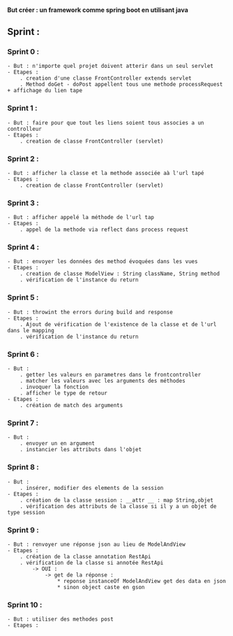 #### But créer : un framework comme spring boot en utilisant java 

## Sprint : 
### Sprint 0 : 
    - But : n'importe quel projet doivent atterir dans un seul servlet
    - Etapes : 
        . creation d'une classe FrontController extends servlet 
        . Method doGet - doPost appellent tous une methode processRequest + affichage du lien tape

### Sprint 1 :
    - But : faire pour que tout les liens soient tous associes a un controlleur 
    - Etapes : 
        . creation de classe FrontController (servlet)

### Sprint 2 : 
    - But : afficher la classe et la methode associée aà l'url tapé 
    - Etapes : 
        . creation de classe FrontController (servlet)

### Sprint 3 : 
    - But : afficher appelé la méthode de l'url tap
    - Etapes : 
        . appel de la methode via reflect dans process request 

### Sprint 4 : 
    - But : envoyer les données des method évoquées dans les vues 
    - Etapes :
        . creation de classe ModelView : String className, String method
        . vérification de l'instance du return 

### Sprint 5 : 
    - But : throwint the errors during build and response 
    - Etapes : 
        . Ajout de vérification de l'existence de la classe et de l'url dans le mapping 
        . vérification de l'instance du return

### Sprint 6 : 
    - But : 
        . getter les valeurs en parametres dans le frontcontroller 
        . matcher les valeurs avec les arguments des méthodes
        . invoquer la fonction 
        . afficher le type de retour
    - Etapes : 
        . création de match des arguments 

### Sprint 7 : 
    - But : 
        . envoyer un en argument 
        . instancier les attributs dans l'objet
  

### Sprint 8 : 
    - But : 
        . insérer, modifier des elements de la session  
    - Etapes : 
        . création de la classe session : __attr __ : map String,objet
        . vérification des attributs de la classe si il y a un objet de type session

### Sprint 9 : 
    - But : renvoyer une réponse json au lieu de ModelAndView  
    - Etapes : 
        . création de la classe annotation RestApi 
        . vérification de la classe si annotée RestApi 
            -> OUI : 
                -> get de la réponse : 
                    * reponse instanceOf ModelAndView get des data en json
                    * sinon object caste en gson

### Sprint 10 : 
    - But : utiliser des methodes post
    - Etapes :
 